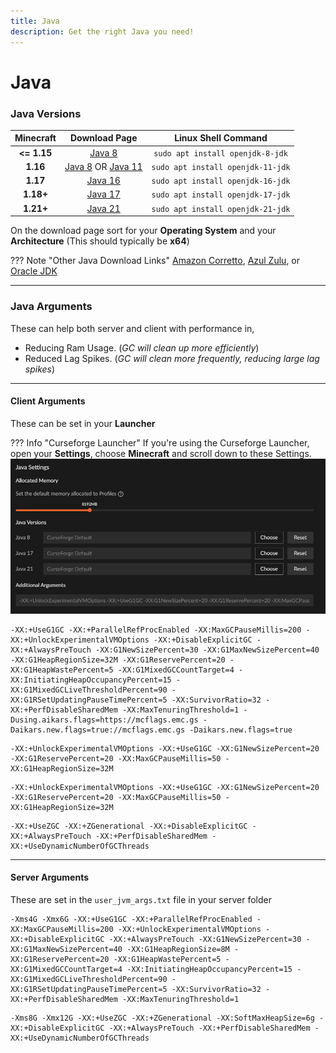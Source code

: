 ```yaml
---
title: Java
description: Get the right Java you need!
---
```


# Java

### Java Versions

|  Minecraft  |                                                                Download Page                                                                 |          Linux Shell Command          |
|:-----------:|:--------------------------------------------------------------------------------------------------------------------------------------------:|:-------------------------------------:|
| **<= 1.15** |                                     [Java 8](https://adoptium.net/?variant=openjdk8&jvmVariant=hotspot)                                      | ```sudo apt install openjdk-8-jdk```  |
|  **1.16**   | [Java 8](https://adoptium.net/?variant=openjdk8&jvmVariant=hotspot) OR [Java 11](https://adoptium.net/?variant=openjdk11&jvmVariant=hotspot) | ```sudo apt install openjdk-11-jdk``` |
|  **1.17**   |                                    [Java 16](https://adoptium.net/?variant=openjdk16&jvmVariant=hotspot)                                     | ```sudo apt install openjdk-16-jdk``` |
|  **1.18+**  |                                    [Java 17](https://adoptium.net/?variant=openjdk17&jvmVariant=hotspot)                                     | ```sudo apt install openjdk-17-jdk``` |
|  **1.21+**  |                            [Java 21](https://adoptium.net/temurin/releases/?variant=openjdk21&jvmVariant=hotspot)                            | ```sudo apt install openjdk-21-jdk``` |

On the download page sort for your **Operating System** and your **Architecture** (This should typically be **x64**)

??? Note "Other Java Download Links"
    [Amazon Corretto](https://aws.amazon.com/corretto/), [Azul Zulu](https://www.azul.com/downloads/?package=jdk#zulu), or [Oracle JDK](https://www.oracle.com/java/technologies/downloads/archive/)

---

### Java Arguments

These can help both server and client with performance in,

- Reducing Ram Usage. (_GC will clean up more efficiently_)
- Reduced Lag Spikes. (_GC will clean more frequently, reducing large lag spikes_)

---

#### Client Arguments

These can be set in your **Launcher**

??? Info "Curseforge Launcher"
    If you're using the Curseforge Launcher, open your **Settings**, choose **Minecraft** and scroll down to these Settings. 
    ![](img/CurseforgeJVM.png)

``` title="Java 8-11 Client Arguments"
-XX:+UseG1GC -XX:+ParallelRefProcEnabled -XX:MaxGCPauseMillis=200 -XX:+UnlockExperimentalVMOptions -XX:+DisableExplicitGC -XX:+AlwaysPreTouch -XX:G1NewSizePercent=30 -XX:G1MaxNewSizePercent=40 -XX:G1HeapRegionSize=32M -XX:G1ReservePercent=20 -XX:G1HeapWastePercent=5 -XX:G1MixedGCCountTarget=4 -XX:InitiatingHeapOccupancyPercent=15 -XX:G1MixedGCLiveThresholdPercent=90 -XX:G1RSetUpdatingPauseTimePercent=5 -XX:SurvivorRatio=32 -XX:+PerfDisableSharedMem -XX:MaxTenuringThreshold=1 -Dusing.aikars.flags=https://mcflags.emc.gs -Daikars.new.flags=true://mcflags.emc.gs -Daikars.new.flags=true
```

``` title="Java 17+ Client Arguments"
-XX:+UnlockExperimentalVMOptions -XX:+UseG1GC -XX:G1NewSizePercent=20 -XX:G1ReservePercent=20 -XX:MaxGCPauseMillis=50 -XX:G1HeapRegionSize=32M
```

```title="Java 21 Client Arguments | Default"
-XX:+UnlockExperimentalVMOptions -XX:+UseG1GC -XX:G1NewSizePercent=20 -XX:G1ReservePercent=20 -XX:MaxGCPauseMillis=50 -XX:G1HeapRegionSize=32M
```

```title="Java 21 Client Arguments | If you have lots of ram (12GB+), try ZGC"
-XX:+UseZGC -XX:+ZGenerational -XX:+DisableExplicitGC -XX:+AlwaysPreTouch -XX:+PerfDisableSharedMem -XX:+UseDynamicNumberOfGCThreads
```

---

#### Server Arguments

These are set in the `user_jvm_args.txt` file in your server folder

```title="Java Server Arguments | Default JVM arguments Shipped with our server packs"
-Xms4G -Xmx6G -XX:+UseG1GC -XX:+ParallelRefProcEnabled -XX:MaxGCPauseMillis=200 -XX:+UnlockExperimentalVMOptions -XX:+DisableExplicitGC -XX:+AlwaysPreTouch -XX:G1NewSizePercent=30 -XX:G1MaxNewSizePercent=40 -XX:G1HeapRegionSize=8M -XX:G1ReservePercent=20 -XX:G1HeapWastePercent=5 -XX:G1MixedGCCountTarget=4 -XX:InitiatingHeapOccupancyPercent=15 -XX:G1MixedGCLiveThresholdPercent=90 -XX:G1RSetUpdatingPauseTimePercent=5 -XX:SurvivorRatio=32 -XX:+PerfDisableSharedMem -XX:MaxTenuringThreshold=1 
```

```title="Java Server Arguments | For fast CPUs with 4+ cores & lots of ram (8-12GB), try ZGC:"
-Xms8G -Xmx12G -XX:+UseZGC -XX:+ZGenerational -XX:SoftMaxHeapSize=6g -XX:+DisableExplicitGC -XX:+AlwaysPreTouch -XX:+PerfDisableSharedMem -XX:+UseDynamicNumberOfGCThreads
```


